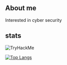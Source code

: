 ## About me
Interested in cyber security



## stats
 
<img src="https://tryhackme-badges.s3.amazonaws.com/sicko666.png" alt="TryHackMe">

[![Top Langs](https://github-readme-stats.vercel.app/api/top-langs/?username=woofyboss1&layout=compact&theme=material-palenight)](https://github.com/anuraghazra/github-readme-stats)
 

